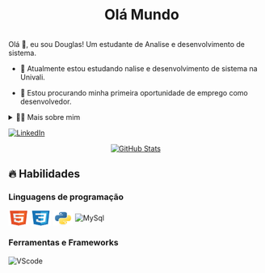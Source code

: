 <!--título-->
<div id="user-content-toc">
  <ul align="center">
    <summary><h1 style="display: inline-block">Olá Mundo</h1></summary>
</div>

<!-- Presentation -->
<p>
 Olá 👋, eu sou Douglas! Um estudante de Analise e desenvolvimento de sistema.

  - 🌱  Atualmente estou estudando nalise e desenvolvimento de sistema na Univali.

  - 🔭 Estou procurando minha primeira oportunidade de emprego como desenvolvedor.
</p>

<!-- Dropdown -->
<details>
  <summary>👨‍💻 Mais sobre mim</summary>

  - 💬 Tenho 27 anos, atualmente moro no Brasil. Tenho experiência com SQL, Python, Análise de Dados.

  - ⚡ Gosto de ler mangá, assistir filmes e jogar!
</details>

<!-- Links -->
<p align="left">
  <a href="https://www.linkedin.com/in/douglas-pitz-a08a96197/?originalSubdomain=br">
    <img src="https://img.shields.io/badge/LinkedIn-0077B5?style=for-the-badge&logo=linkedin&logoColor=white" alt="LinkedIn">
  </a>
</p>

<!-- GithubStats -->

<p align="center">
  <a href="https://github.com/anuraghazra/github-readme-stats#gh-dark-mode-only">
    <img src="https://github-readme-stats.vercel.app/api?username=douglaspitz&show_icons=true&theme=dark#gh-dark-mode-only" alt="GitHub Stats">
  </a>
</p>
<!-- Portfolio -->
<!--## Portfolio:
- [Seaborn Data Visualization](https://github.com/)
 -->

## 🔥 Habilidades
<!-- Skills: Programming Languages -->
  <div style="flex-basis: 48%;">
    <h3>Linguagens de programação</h3>
    <img align="center" alt="HTML" height="30" width="40" src="https://raw.githubusercontent.com/devicons/devicon/master/icons/html5/html5-original.svg">
    <img align="center" alt="CSS" height="30" width="40" src="https://raw.githubusercontent.com/devicons/devicon/master/icons/css3/css3-original.svg">
    <img align="center" alt="Python" height="30" width="40" src="https://raw.githubusercontent.com/devicons/devicon/master/icons/python/python-original.svg">
    <img align="center" alt="MySql" height="30" width="40" src="https://cdn.jsdelivr.net/gh/devicons/devicon@latest/icons/mysql/mysql-original.svg">
  </div>
  
  <!-- Skills: Tools & Frameworks -->
  <div style="flex-basis: 48%;">
    <h3>Ferramentas e Frameworks</h3>
    <img align="center" alt="VScode" height="30" width="40" src="https://cdn.jsdelivr.net/gh/devicons/devicon/icons/vscode/vscode-original.svg">
  </div>
  
  <!-- Skills: Libraries -->
   <!--  <div style="flex-basis: 48%;">
    <h3>Libraries</h3>
    <img align="center" alt="Numpy" height="30" width="40" src="https://cdn.jsdelivr.net/gh/devicons/devicon/icons/numpy/numpy-original.svg">
     -->
